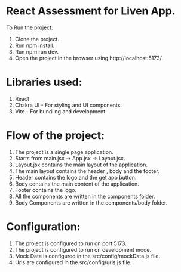 # React Assessment for Liven App.

To Run the project:
1. Clone the project.
2. Run npm install.
3. Run npm run dev.
4. Open the project in the browser using http://localhost:5173/.

# Libraries used:
1. React
2. Chakra UI - For styling and UI components.
3. Vite  - For bundling and development.

# Flow of the project:
1. The project is a single page application.
2. Starts from main.jsx -> App.jsx -> Layout.jsx.
3. Layout.jsx contains the main layout of the application.
4. The main layout contains the header , body and the footer.
5. Header contains the logo and the get app button.
6. Body contains the main content of the application.
7. Footer contains the logo.
8. All the components are written in the components folder.
9. Body Components are written in the components/body folder.

# Configuration:
1. The project is configured to run on port 5173.
2. The project is configured to run on development mode.
3. Mock Data is configured in the src/config/mockData.js file.
4. Urls are configured in the src/config/urls.js file.
